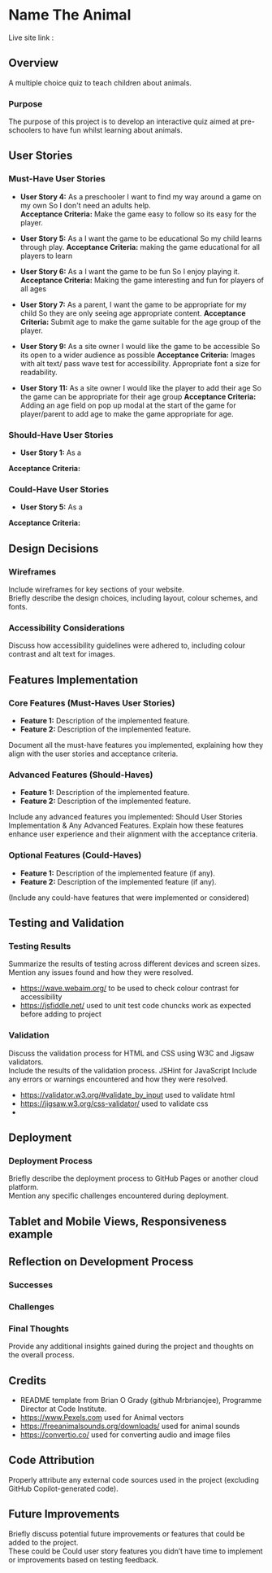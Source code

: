 # Name The Animal

Live site link :

## Overview
A multiple choice quiz to teach children about animals.

### Purpose
The purpose of this project is to develop an interactive quiz aimed at pre-schoolers to have fun whilst learning about animals.   



## User Stories

### Must-Have User Stories
- **User Story 4:** As a preschooler
I want to find my way around a game on my own
So I don't need an adults help.  
  **Acceptance Criteria:** Make the game easy to follow so its easy for the player.

- **User Story 5:** As a I want the game to be educational
So my child learns through play.
  **Acceptance Criteria:** making the game educational for all players to learn

- **User Story 6:** As a I want the game to be fun
So I enjoy playing it.
  **Acceptance Criteria:** Making the game interesting and fun for players of all ages

- **User Story 7:**  As a parent,
I want the game to be appropriate for my child
So they are only seeing age appropriate content.
 **Acceptance Criteria:** Submit age to make the game suitable for the age group of the player.

- **User Story 9:**  As a site owner
I would like the game to be accessible
So its open to a wider audience as possible
 **Acceptance Criteria:** Images with alt text/ pass wave test for accessibility. Appropriate font a size for readability.

- **User Story 11:** As a site owner
I would like the player to add their age
So the game can be appropriate for their age group 
  **Acceptance Criteria:** Adding an age field on pop up modal at the start of the game for player/parent to add age to make the game appropriate for age.

### Should-Have User Stories
- **User Story 1:**  As a 

 **Acceptance Criteria:**

### Could-Have User Stories
- **User Story 5:**  As a 

 **Acceptance Criteria:**

## Design Decisions

### Wireframes
Include wireframes for key sections of your website.  
Briefly describe the design choices, including layout, colour schemes, and fonts.  

### Accessibility Considerations
Discuss how accessibility guidelines were adhered to, including colour contrast and alt text for images.  

## Features Implementation

### Core Features (Must-Haves User Stories)
- **Feature 1:** Description of the implemented feature.
- **Feature 2:** Description of the implemented feature.

 Document all the must-have features you implemented, explaining how they align with the user stories and acceptance criteria.

### Advanced Features (Should-Haves)
- **Feature 1:** Description of the implemented feature.
- **Feature 2:** Description of the implemented feature.

Include any advanced features you implemented: Should User Stories Implementation & Any Advanced Features. Explain how these features enhance user experience and their alignment with the acceptance criteria.

### Optional Features (Could-Haves)
- **Feature 1:** Description of the implemented feature (if any).
- **Feature 2:** Description of the implemented feature (if any).

(Include any could-have features that were implemented or considered) 

## Testing and Validation

### Testing Results
Summarize the results of testing across different devices and screen sizes.  
Mention any issues found and how they were resolved.  
- https://wave.webaim.org/ to be used to check colour contrast for accessibility
- https://jsfiddle.net/ used to unit test code chuncks work as expected before adding to project

### Validation
Discuss the validation process for HTML and CSS using W3C and Jigsaw validators.  
Include the results of the validation process.  JSHint for JavaScript
Include any errors or warnings encountered and how they were resolved.

- https://validator.w3.org/#validate_by_input used to validate html
- https://jigsaw.w3.org/css-validator/ used to validate css
- 

## Deployment

### Deployment Process
Briefly describe the deployment process to GitHub Pages or another cloud platform.  
Mention any specific challenges encountered during deployment.  

## Tablet and Mobile Views, Responsiveness example

## Reflection on Development Process

### Successes


### Challenges


### Final Thoughts
Provide any additional insights gained during the project and thoughts on the overall process.  


## Credits
- README template from Brian O Grady (github Mrbrianojee), Programme Director at Code Institute.
- https://www.Pexels.com used for Animal vectors 
- https://freeanimalsounds.org/downloads/ used for animal sounds
- https://convertio.co/ used for converting audio and image files


## Code Attribution
Properly attribute any external code sources used in the project (excluding GitHub Copilot-generated code).  


## Future Improvements
Briefly discuss potential future improvements or features that could be added to the project.  
These could be Could user story features you didn’t have time to implement or improvements based on testing feedback.